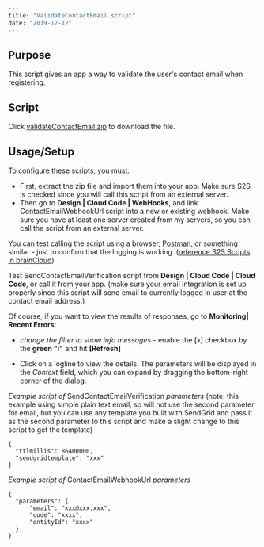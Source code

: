 ```yaml
---
title: "ValidateContactEmail script"
date: "2019-12-12"
---
```


## Purpose

This script gives an app a way to validate the user's contact email when registering.

## Script

Click [validateContactEmail.zip](images/validateContactEmail.zip) to download the file.

## Usage/Setup

To configure these scripts, you must:

- First, extract the zip file and import them into your app. Make sure S2S is checked since you will call this script from an external server.
- Then go to **Design | Cloud Code | WebHooks**, and link ContactEmailWebhookUrl script into a new or existing webhook. Make sure you have at least one server created from my servers, so you can call the script from an external server.

You can test calling the script using a browser, [Postman](https://www.getpostman.com/), or something similar - just to confirm that the logging is working. ([reference S2S Scripts in brainCloud](/learn/cloud-code-central/cloud-code-tutorials/cloud-code-tutorial6-s2s-cloud-code-scripts/))

Test SendContactEmailVerification script from **Design | Cloud Code | Cloud Code**, or call it from your app. (make sure your email integration is set up properly since this script will send email to currently logged in user at the contact email address.)

Of course, if you want to view the results of responses, go to **Monitoring| Recent Errors**:

- _change the filter to show info messages_ - enable the \[x\] checkbox by the **green "i"** and hit **\[Refresh\]**

- Click on a logline to view the details. The parameters will be displayed in the _Context_ field, which you can expand by dragging the bottom-right corner of the dialog.

_Example script of_ SendContactEmailVerification _parameters_ (note: this example using simple plain text email, so will not use the second parameter for email, but you can use any template you built with SendGrid and pass it as the second parameter to this script and make a slight change to this script to get the template)

```
{
  "ttlmillis": 86400000,
  "sendgridtemplate": "xxx"
}
```

_Example script of_ ContactEmailWebhookUrl _parameters_

```
{
  "parameters": {
      "email": "xxx@xxx.xxx",
      "code": "xxxx",
      "entityId": "xxxx"
  }
}
```
